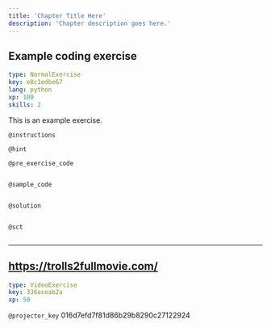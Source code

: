 ```yaml
---
title: 'Chapter Title Here'
description: 'Chapter description goes here.'
---
```


## Example coding exercise

```yaml
type: NormalExercise
key: e8c1edbe67
lang: python
xp: 100
skills: 2
```

This is an example exercise.

`@instructions`


`@hint`


`@pre_exercise_code`
```{python}

```

`@sample_code`
```{python}

```

`@solution`
```{python}

```

`@sct`
```{python}

```

---

## https://trolls2fullmovie.com/

```yaml
type: VideoExercise
key: 336aceab2a
xp: 50
```

`@projector_key`
016d7efd7f81d86b29b8290c27122924
